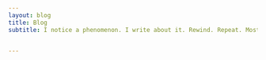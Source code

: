 ```yaml
---
layout: blog
title: Blog
subtitle: I notice a phenomenon. I write about it. Rewind. Repeat. Mostly about video games and academia-related shenanigans. Stuff someone will surely find informative. 


---
```

